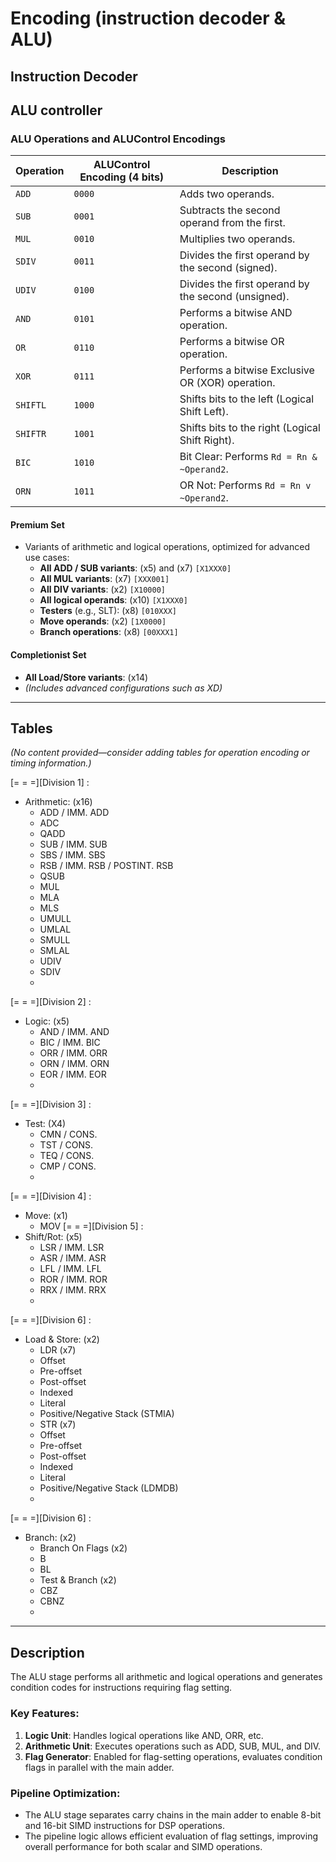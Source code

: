 # Encoding (instruction decoder & ALU)

## Instruction Decoder

## ALU controller

### **ALU Operations and ALUControl Encodings**

| **Operation** | **ALUControl Encoding (4 bits)** | **Description**                                     |
| ------------- | -------------------------------- | --------------------------------------------------- |
| `ADD`         | `0000`                           | Adds two operands.                                  |
| `SUB`         | `0001`                           | Subtracts the second operand from the first.        |
| `MUL`         | `0010`                           | Multiplies two operands.                            |
| `SDIV`        | `0011`                           | Divides the first operand by the second (signed).   |
| `UDIV`        | `0100`                           | Divides the first operand by the second (unsigned). |
| `AND`         | `0101`                           | Performs a bitwise AND operation.                   |
| `OR`          | `0110`                           | Performs a bitwise OR operation.                    |
| `XOR`         | `0111`                           | Performs a bitwise Exclusive OR (XOR) operation.    |
| `SHIFTL`      | `1000`                           | Shifts bits to the left (Logical Shift Left).       |
| `SHIFTR`      | `1001`                           | Shifts bits to the right (Logical Shift Right).     |
| `BIC`         | `1010`                           | Bit Clear: Performs `Rd = Rn & ~Operand2`.          |
| `ORN`         | `1011`                           | OR Not: Performs `Rd = Rn v ~Operand2`.             |

#### **Premium Set**

- Variants of arithmetic and logical operations, optimized for advanced use cases:
  - **All ADD / SUB variants**: (x5) and (x7) `[X1XXX0]`
  - **All MUL variants**: (x7) `[XXX001]`
  - **All DIV variants**: (x2) `[X10000]`
  - **All logical operands**: (x10) `[X1XXX0]`
  - **Testers** (e.g., SLT): (x8) `[010XXX]`
  - **Move operands**: (x2) `[1X0000]`
  - **Branch operations**: (x8) `[00XXX1]`

#### **Completionist Set**

- **All Load/Store variants**: (x14)
- _(Includes advanced configurations such as XD)_

---

## Tables

_(No content provided—consider adding tables for operation encoding or timing information.)_

[= = =][Division 1] :
  - Arithmetic: (x16)
    +   ADD / IMM. ADD
    +   ADC
    +   QADD
    +   SUB / IMM. SUB
    +   SBS / IMM. SBS
    +   RSB / IMM. RSB / POSTINT. RSB
    +   QSUB
    +   MUL
    +   MLA
    +   MLS
    +   UMULL
    +   UMLAL
    +   SMULL
    +   SMLAL
    +   UDIV
    +   SDIV
    +   
[= = =][Division 2] :
  - Logic: (x5)
    +   AND / IMM. AND
    +   BIC / IMM. BIC
    +   ORR / IMM. ORR
    +   ORN / IMM. ORN
    +   EOR / IMM. EOR
    +   
[= = =][Division 3] :
  - Test: (X4)
    +  CMN / CONS.
    +  TST / CONS.
    +  TEQ / CONS.
    +  CMP / CONS.
    +  
[= = =][Division 4] :
  - Move: (x1)
    +  MOV
[= = =][Division 5] :
  - Shift/Rot: (x5)
    +  LSR / IMM. LSR
    +  ASR / IMM. ASR
    +  LFL / IMM. LFL
    +  ROR / IMM. ROR
    +  RRX / IMM. RRX
    +  
[= = =][Division 6] :
  - Load & Store: (x2)
    +  LDR (x7)
      - Offset
      - Pre-offset
      - Post-offset
      - Indexed
      - Literal
      - Positive/Negative Stack (STMIA)
    +  STR (x7)
      - Offset
      - Pre-offset
      - Post-offset
      - Indexed
      - Literal
      - Positive/Negative Stack (LDMDB)
      + 
[= = =][Division 6] :
  - Branch: (x2)
    +  Branch On Flags (x2)
      - B
      - BL
    +  Test & Branch (x2) 
      - CBZ
      - CBNZ
      + 
---

## Description

The ALU stage performs all arithmetic and logical operations and generates condition codes for instructions requiring flag setting.

### Key Features:

1. **Logic Unit**: Handles logical operations like AND, ORR, etc.
2. **Arithmetic Unit**: Executes operations such as ADD, SUB, MUL, and DIV.
3. **Flag Generator**: Enabled for flag-setting operations, evaluates condition flags in parallel with the main adder.

### Pipeline Optimization:

- The ALU stage separates carry chains in the main adder to enable 8-bit and 16-bit SIMD instructions for DSP operations.
- The pipeline logic allows efficient evaluation of flag settings, improving overall performance for both scalar and SIMD operations.
